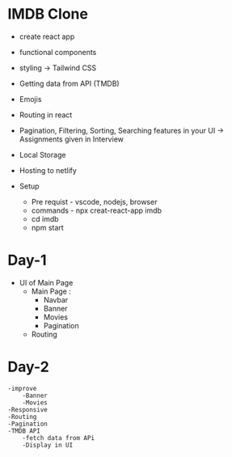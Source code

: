 # IMDB Clone

* create react app
* functional components
* styling -> Tailwind CSS
* Getting data from API (TMDB)
* Emojis
* Routing in react
* Pagination, Filtering, Sorting, Searching features in your UI -> Assignments given in Interview
* Local Storage
* Hosting to netlify



* Setup 
    * Pre requist - vscode, nodejs, browser
    * commands - npx creat-react-app imdb
    * cd imdb
    * npm start


# Day-1

* UI of Main Page
    - Main Page : 
        - Navbar
        - Banner
        - Movies
        - Pagination
    - Routing



# Day-2

    -improve
        -Banner
        -Movies 
    -Responsive 
    -Routing
    -Pagination
    -TMDB API
        -fetch data from APi
        -Display in UI
        






















